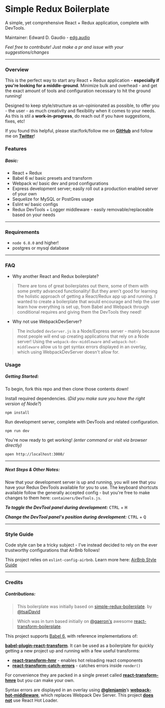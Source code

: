 # Simple Redux Boilerplate

A simple, yet comprehensive React + Redux application, complete with DevTools.

Maintainer: Edward D. Gaudio - [edg.audio](http:edg.audio.com)

*Feel free to contribute!  Just make a pr and issue with your suggestions/changes*

***

### Overview

This is the perfect way to start any React + Redux application - **especially if you're looking for a middle-ground**. Minimize bulk and overhead - and get the exact amount of tools and configuration necessary to hit the ground running!

Designed to keep style/structure as un-opinionated as possible,  to offer you - the user - as much creativity and flexibility when it comes to your needs. As this is stil a **work-in-progress**, do reach out if you have suggestions, fixes, etc!

If you found this helpful, please star/fork/follow me on **[GitHub](https://github.com/edwardgaudio/)** and follow me on **[Twitter](https://twitter.com/tftsai)**!

### Features

##### Basic:
  - React + Redux
  - Babel 6 w/ basic presets and transform
  - Webpack w/ basic dev and prod configurations
  - Express development server; easily roll out a production enabled server of your own
  - Sequelize for MySQL or PostGres usage
  - Eslint w/ basic configs
  - Redux DevTools + Logger middleware - easily removable/replaceable based on your needs

***

### Requirements
  - `node 6.8.0` and higher!
  - postgres or mysql database
***

### FAQ

  - Why another React and Redux boilerplate?
  > There are tons of great boilerplates out there, some of them with some pretty advanced functionality! But they aren't good for learning the holistic approach of getting a React/Redux app up and running. I wanted to create a boilerplate that would encourage and help the user learn how everything is set up, from Babel and Webpack through conditional requires and giving them the DevTools they need!

  - Why not use WebpackDevServer?
  > The included `devServer.js` is a Node/Express server - mainly because most people will end up creating applications that rely on a Node server! Using the `webpack-dev-middleware` and `webpack-hot-middleware` allow us to get syntax errors displayed in an overlay, which using WebpackDevServer doesn't allow for.

### Usage

##### Getting Started:

To begin, fork this repo and then clone those contents down!

Install required dependencies.
(*Did you make sure you have the right version of Node?*)
```
npm install
```

Run development server, complete with DevTools and related configuration.
```
npm run dev
```

You're now ready to get working! *(enter command or visit via browser directly)*
```
open http://localhost:3000/
```

***

##### Next Steps & Other Notes:

Now that your development server is up and running, you will see that you have your Redux DevTools available for you to use. The keyboard shortcuts available follow the generally accepted config - but you're free to make changes to them here: `containers/DevTools.js`.

***To toggle the DevTool panel during development:***
<kbd>CTRL</kbd> + <kbd>H</kbd>

***Change the DevTool panel's position during development:***
<kbd>CTRL</kbd> + <kbd>Q</kbd>

***

### Style Guide

Code style can be a tricky subject - I've instead decided to rely on the ever trustworthy configurations that AirBnb follows!

This project relies on `eslint-config-airbnb`.
Learn more here: [AirBnb Style Guide](https://github.com/airbnb/javascript/tree/master/packages/eslint-config-airbnb)

***

### Credits

##### Contributions:

>This boilerplate was initially based on [simple-redux-boilerplate](https://github.com/tsaiDavid/simple-redux-boilerplate). by
[@tsaiDavid](https://github.com/tsaiDavid/)

>Which was in turn based initially on [@gaeron's](https://github.com/gaeron) awesome [react-transform-boilerplate](https://github.com/gaearon/react-transform-boilerplate).

This project supports [Babel 6](https://github.com/babel/babel), with reference implementations of:

 **[babel-plugin-react-transform](https://github.com/gaearon/babel-plugin-react-transform)**. It can be used as a boilerplate for quickly getting a new project up and running with a few useful transforms:

* [**react-transform-hmr**](https://github.com/gaearon/react-transform-hmr) - enables hot reloading react components
* [**react-transform-catch-errors**](https://github.com/gaearon/react-transform-catch-errors) - catches errors inside `render()`

For convenience they are packed in a single preset called [**react-transform-hmre**](https://github.com/danmartinez101/babel-preset-react-hmre) but you can make your own.

Syntax errors are displayed in an overlay using **[@glenjamin](https://github.com/glenjamin)**’s **[webpack-hot-middleware](https://github.com/glenjamin/webpack-hot-middleware)**, which replaces Webpack Dev Server. This project **[does not](https://medium.com/@dan_abramov/the-death-of-react-hot-loader-765fa791d7c4)** use React Hot Loader.
